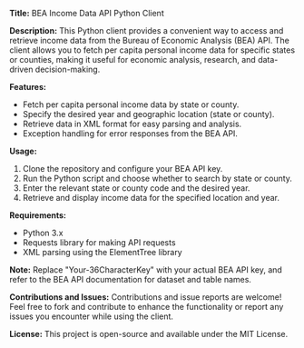 **Title:** BEA Income Data API Python Client

**Description:**
This Python client provides a convenient way to access and retrieve income data from the Bureau of Economic Analysis (BEA) API. The client allows you to fetch per capita personal income data for specific states or counties, making it useful for economic analysis, research, and data-driven decision-making.

**Features:**
- Fetch per capita personal income data by state or county.
- Specify the desired year and geographic location (state or county).
- Retrieve data in XML format for easy parsing and analysis.
- Exception handling for error responses from the BEA API.

**Usage:**
1. Clone the repository and configure your BEA API key.
2. Run the Python script and choose whether to search by state or county.
3. Enter the relevant state or county code and the desired year.
4. Retrieve and display income data for the specified location and year.

**Requirements:**
- Python 3.x
- Requests library for making API requests
- XML parsing using the ElementTree library

**Note:**
Replace "Your-36CharacterKey" with your actual BEA API key, and refer to the BEA API documentation for dataset and table names.

**Contributions and Issues:**
Contributions and issue reports are welcome! Feel free to fork and contribute to enhance the functionality or report any issues you encounter while using the client.

**License:**
This project is open-source and available under the MIT License.
